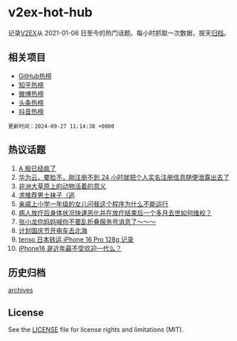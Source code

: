 # v2ex-hot-hub

 记录[V2EX](https://www.v2ex.com/)从 2021-01-06 日至今的热门话题。每小时抓取一次数据，按天[归档](archives)。
 
 ## 相关项目

- [GitHub热榜](https://github.com/snaildev/github-hot-hub)
- [知乎热榜](https://github.com/snaildev/zhihu-hot-hub)
- [微博热榜](https://github.com/snaildev/weibo-hot-hub)
- [头条热榜](https://github.com/snaildev/toutiao-hot-hub)
- [抖音热榜](https://github.com/snaildev/douyin-hot-hub)


 `更新时间：2024-09-27 11:14:38 +0800`

## 热议话题

1. [A 股已经疯了](https://www.v2ex.com/t/1075993)
1. [华为云，要脸不，刚注册不到 24 小时就把个人实名注册信息随便泄露出去了](https://www.v2ex.com/t/1076037)
1. [非洲大草原上的动物活着的意义](https://www.v2ex.com/t/1076167)
1. [求推荐男士袜子（逃](https://www.v2ex.com/t/1075936)
1. [亲戚上小学一年级的女儿问我这个程序为什么不能运行](https://www.v2ex.com/t/1075959)
1. [病人放疗后身体状况快速恶化并在放疗结束后一个多月去世如何维权？](https://www.v2ex.com/t/1075987)
1. [张小龙你妈妈喊你不要乱折叠服务号消息了～～～](https://www.v2ex.com/t/1076171)
1. [计划国庆节开电车去北海](https://www.v2ex.com/t/1076021)
1. [tenso 日本转运 iPhone 16 Pro 128g 记录](https://www.v2ex.com/t/1076032)
1. [iPhone16 是近年最不受欢迎一代么？](https://www.v2ex.com/t/1075963)

## 历史归档

[archives](archives)

## License

See the [LICENSE](LICENSE) file for license rights and limitations (MIT).
